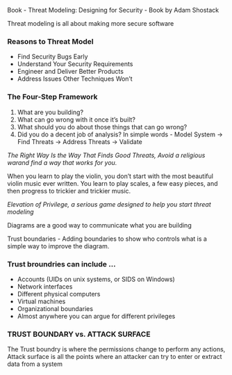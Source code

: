 Book - Threat Modeling: Designing for Security - Book by Adam Shostack

Threat modeling is all about making more secure software

### Reasons to Threat Model
- Find Security Bugs Early
- Understand Your Security Requirements
- Engineer and Deliver Better Products
- Address Issues Other Techniques Won’t

### The Four-Step Framework
1. What are you building?
2. What can go wrong with it once it’s built?
3. What should you do about those things that can go wrong?
4. Did you do a decent job of analysis?
In simple words - Model System -> Find Threats -> Address Threats -> Validate

*The Right Way Is the Way That Finds Good Threats, Avoid a religious warand find a way that works for you.*

When you learn to play the violin, you don’t start with the most beautiful violin music ever written. You learn to play scales, a few easy pieces, and then progress to trickier and trickier music.

*Elevation of Privilege, a serious game designed to help you start threat modeling*

Diagrams are a good way to communicate what you are building

Trust boundaries - Adding boundaries to show who controls what is a simple way to improve the diagram.

### Trust broundries can include ... 
- Accounts (UIDs on unix systems, or SIDS on Windows)
- Network interfaces
- Different physical computers
- Virtual machines
- Organizational boundaries
- Almost anywhere you can argue for different privileges

### TRUST BOUNDARY vs. ATTACK SURFACE
The Trust boundry is where the permissions change to perform any actions, Attack surface is all the points where an attacker can try to enter or extract data from a system

